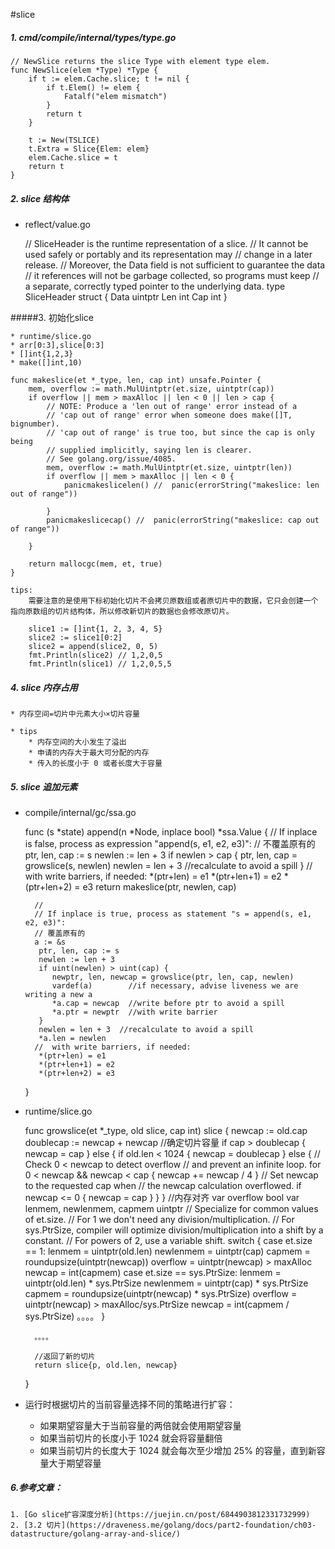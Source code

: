 #slice

##### 1. cmd/compile/internal/types/type.go

	// NewSlice returns the slice Type with element type elem.
	func NewSlice(elem *Type) *Type {
		if t := elem.Cache.slice; t != nil {
			if t.Elem() != elem {
				Fatalf("elem mismatch")
			}
			return t
		}

		t := New(TSLICE)
		t.Extra = Slice{Elem: elem}
		elem.Cache.slice = t
		return t
	}

##### 2. slice 结构体 

* reflect/value.go

	// SliceHeader is the runtime representation of a slice.
	// It cannot be used safely or portably and its representation may
	// change in a later release.
	// Moreover, the Data field is not sufficient to guarantee the data
	// it references will not be garbage collected, so programs must keep
	// a separate, correctly typed pointer to the underlying data.
	type SliceHeader struct {
		Data uintptr
		Len  int
		Cap  int
	}

#####3. 初始化slice 

	* runtime/slice.go
	* arr[0:3],slice[0:3]
	* []int{1,2,3}
	* make([]int,10)

	func makeslice(et *_type, len, cap int) unsafe.Pointer {
		mem, overflow := math.MulUintptr(et.size, uintptr(cap))
		if overflow || mem > maxAlloc || len < 0 || len > cap {
			// NOTE: Produce a 'len out of range' error instead of a
			// 'cap out of range' error when someone does make([]T, bignumber).
			// 'cap out of range' is true too, but since the cap is only being
			// supplied implicitly, saying len is clearer.
			// See golang.org/issue/4085.
			mem, overflow := math.MulUintptr(et.size, uintptr(len))
			if overflow || mem > maxAlloc || len < 0 {
				panicmakeslicelen() //	panic(errorString("makeslice: len out of range"))

			}
			panicmakeslicecap() //	panic(errorString("makeslice: cap out of range"))

		}

		return mallocgc(mem, et, true)
	}

	tips:
		需要注意的是使用下标初始化切片不会拷贝原数组或者原切片中的数据，它只会创建一个指向原数组的切片结构体，所以修改新切片的数据也会修改原切片。

		slice1 := []int{1, 2, 3, 4, 5}
		slice2 := slice1[0:2]
		slice2 = append(slice2, 0, 5)
		fmt.Println(slice2) // 1,2,0,5
		fmt.Println(slice1) // 1,2,0,5,5

##### 4. slice 内存占用
	
	* 内存空间=切片中元素大小×切片容量

	* tips
		* 内存空间的大小发生了溢出
		* 申请的内存大于最大可分配的内存
		* 传入的长度小于 0 或者长度大于容量

##### 5. slice 追加元素

* compile/internal/gc/ssa.go 

	func (s *state) append(n *Node, inplace bool) *ssa.Value {
		// If inplace is false, process as expression "append(s, e1, e2, e3)":
		// 不覆盖原有的
 		ptr, len, cap := s
		 newlen := len + 3
		 if newlen > cap {
		     ptr, len, cap = growslice(s, newlen)
		     newlen = len + 3  //recalculate to avoid a spill
		 }
		 // with write barriers, if needed:
		 *(ptr+len) = e1
		 *(ptr+len+1) = e2
		 *(ptr+len+2) = e3
		 return makeslice(ptr, newlen, cap)
		
		//
		// If inplace is true, process as statement "s = append(s, e1, e2, e3)":
		// 覆盖原有的
 		a := &s
		 ptr, len, cap := s
		 newlen := len + 3
		 if uint(newlen) > uint(cap) {
		    newptr, len, newcap = growslice(ptr, len, cap, newlen)
		    vardef(a)        //if necessary, advise liveness we are writing a new a
		    *a.cap = newcap  //write before ptr to avoid a spill
		    *a.ptr = newptr  //with write barrier
		 }
		 newlen = len + 3  //recalculate to avoid a spill
		 *a.len = newlen
		//  with write barriers, if needed:
		 *(ptr+len) = e1
		 *(ptr+len+1) = e2
		 *(ptr+len+2) = e3		

	}

* runtime/slice.go

	func growslice(et *_type, old slice, cap int) slice {
		newcap := old.cap
		doublecap := newcap + newcap
		//确定切片容量
		if cap > doublecap {
			newcap = cap
		} else {
			if old.len < 1024 {
				newcap = doublecap
			} else {
				// Check 0 < newcap to detect overflow
				// and prevent an infinite loop.
				for 0 < newcap && newcap < cap {
					newcap += newcap / 4
				}
				// Set newcap to the requested cap when
				// the newcap calculation overflowed.
				if newcap <= 0 {
					newcap = cap
				}
			}
		}
		//内存对齐
		var overflow bool
		var lenmem, newlenmem, capmem uintptr
		// Specialize for common values of et.size.
		// For 1 we don't need any division/multiplication.
		// For sys.PtrSize, compiler will optimize division/multiplication into a shift by a constant.
		// For powers of 2, use a variable shift.
		switch {
		case et.size == 1:
			lenmem = uintptr(old.len)
			newlenmem = uintptr(cap)
			capmem = roundupsize(uintptr(newcap))
			overflow = uintptr(newcap) > maxAlloc
			newcap = int(capmem)
		case et.size == sys.PtrSize:
			lenmem = uintptr(old.len) * sys.PtrSize
			newlenmem = uintptr(cap) * sys.PtrSize
			capmem = roundupsize(uintptr(newcap) * sys.PtrSize)
			overflow = uintptr(newcap) > maxAlloc/sys.PtrSize
			newcap = int(capmem / sys.PtrSize)
			。。。。
		}

		。。。。

		//返回了新的切片
		return slice{p, old.len, newcap}
	}

* 运行时根据切片的当前容量选择不同的策略进行扩容：

	* 如果期望容量大于当前容量的两倍就会使用期望容量
	* 如果当前切片的长度小于 1024 就会将容量翻倍
	* 如果当前切片的长度大于 1024 就会每次至少增加 25% 的容量，直到新容量大于期望容量




##### 6.参考文章：

	1. [Go slice扩容深度分析](https://juejin.cn/post/6844903812331732999)
	2. [3.2 切片](https://draveness.me/golang/docs/part2-foundation/ch03-datastructure/golang-array-and-slice/)